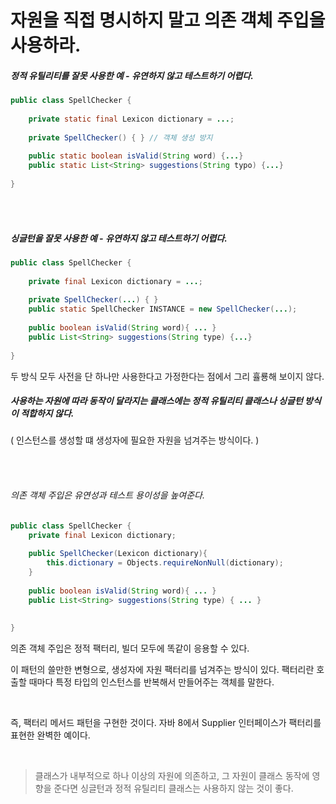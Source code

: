 # 자원을 직접 명시하지 말고 의존 객체 주입을 사용하라. 

##### 정적 유틸리티를 잘못 사용한 예 - 유연하지 않고 테스트하기 어렵다. 

```java
public class SpellChecker {
 
    private static final Lexicon dictionary = ...;
  
    private SpellChecker() { } // 객체 생성 방지 
  
    public static boolean isValid(String word) {...}  
    public static List<String> suggestions(String typo) {...}
  
}
```


<br><br>

##### 싱글턴을 잘못 사용한 예 - 유연하지 않고 테스트하기 어렵다.

```java
public class SpellChecker {
  
    private final Lexicon dictionary = ...;
  
    private SpellChecker(...) { }
    public static SpellChecker INSTANCE = new SpellChecker(...);
  
    public boolean isValid(String word){ ... }
    public List<String> suggestions(String type) {...}
    
}
```

두 방식 모두 사전을 단 하나만 사용한다고 가정한다는 점에서 그리 휼룡해 보이지 않다.


##### 사용하는 자원에 따라 동작이 달라지는 클래스에는 정적 유틸리티 클래스나 싱글턴 방식이 적합하지 않다.


( 인스턴스를 생성할 떄 생성자에 필요한 자원을 넘겨주는 방식이다. )

<br> <br>


###### 의존 객체 주입은 유연성과 테스트 용이성을 높여준다.

```java
public class SpellChecker {
    private final Lexicon dictionary; 
  
    public SpellChecker(Lexicon dictionary){
        this.dictionary = Objects.requireNonNull(dictionary);  
    }
  
    public boolean isValid(String word){ ... }
    public List<String> suggestions(String type) { ... }
  
 
}
```



의존 객체 주입은 정적 팩터리, 빌더 모두에 똑같이 응용할 수 있다. <br>

이 패턴의 쓸만한 변형으로, 생성자에 자원 팩터리를 넘겨주는 방식이 있다. 팩터리란 호출할 때마다 특정 타입의 인스턴스를 반복해서 만들어주는 객체를 말한다.

<br>

즉, 팩터리 메서드 패턴을 구현한 것이다. 자바 8에서 Supplier<T> 인터페이스가 팩터리를 표현한 완벽한 예이다. 
  
  
  
<br>
  
  
> 클래스가 내부적으로 하나 이상의 자원에 의존하고, 그 자원이 클래스 동작에 영향을 준다면 싱글턴과 정적 유틸리티 클래스는 사용하지 않는 것이 좋다.
